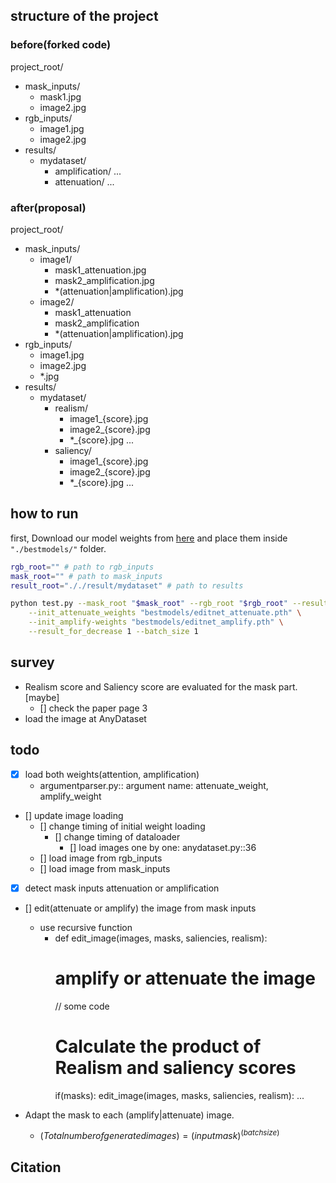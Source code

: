 ## structure of the project
### before(forked code)
project_root/
- mask_inputs/
    - mask1.jpg
    - image2.jpg
- rgb_inputs/
    - image1.jpg
    - image2.jpg
- results/
    - mydataset/
        - amplification/
            ...
        - attenuation/
            ...

### after(proposal)
project_root/
- mask_inputs/
    - image1/
        - mask1_attenuation.jpg
        - mask2_amplification.jpg
        - \*(attenuation|amplification).jpg
    - image2/
        - mask1_attenuation
        - mask2_amplification
        - \*(attenuation|amplification).jpg
- rgb_inputs/
    - image1.jpg
    - image2.jpg
    - \*.jpg
- results/
    - mydataset/
        - realism/
            - image1_{score}.jpg
            - image2_{score}.jpg
            - \*_{score}.jpg
            ...
        - saliency/
            - image1_{score}.jpg
            - image2_{score}.jpg
            - \*_{score}.jpg
            ...

## how to run
first, Download our model weights from [here](https://drive.google.com/file/d/1NUN9xmD3p8G7n-HpD03UY9LHEF6J82-Q/view?usp=drive_link) and place them inside `"./bestmodels/"` folder.

```bash
rgb_root="" # path to rgb_inputs
mask_root="" # path to mask_inputs
result_root="././result/mydataset" # path to results
```

```bash
python test.py --mask_root "$mask_root" --rgb_root "$rgb_root" --result_path "$result_path" \
    --init_attenuate_weights "bestmodels/editnet_attenuate.pth" \
    --init_amplify-weights "bestmodels/editnet_amplify.pth" \
    --result_for_decrease 1 --batch_size 1
```

## survey
- Realism score and Saliency score are evaluated for the mask part.[maybe]
    - [] check the paper page 3
- load the image at AnyDataset

## todo
- [x] load both weights(attention, amplification)
    - argumentparser.py:: argument name: attenuate_weight, amplify_weight
- [] update image loading
    - [] change timing of initial weight loading
        - [] change timing of dataloader
            - [] load images one by one: anydataset.py::36
    - [] load image from rgb_inputs
    - [] load image from mask_inputs
- [x] detect mask inputs attenuation or amplification
- [] edit(attenuate or amplify) the image from mask inputs
    - use recursive function
        - def edit_image(images, masks, saliencies, realism):
            # amplify or attenuate the image
            // some code
            # Calculate the product of Realism and saliency scores
            if(masks):
                edit_image(images, masks, saliencies, realism):
                    ...

- Adapt the mask to each (amplify|attenuate) image.
    - $(Total number of generated images)=(input mask)^{(batch size)}$

## Citation
```

```